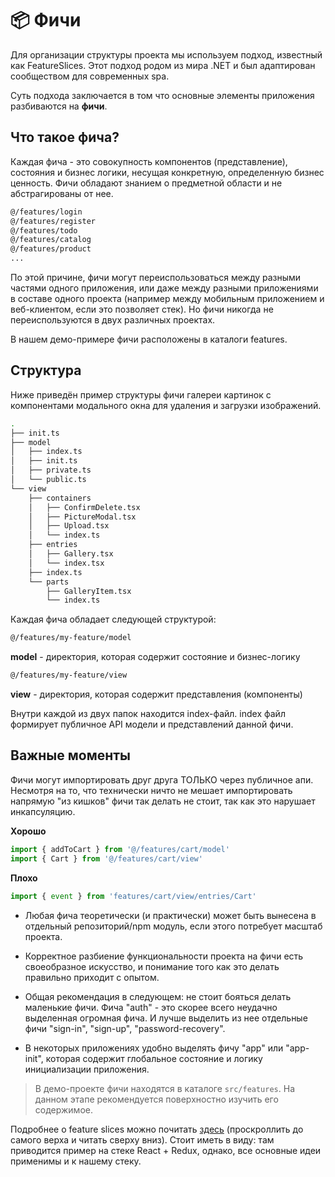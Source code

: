 # 📦 Фичи


Для организации структуры проекта мы используем подход, известный как FeatureSlices. Этот подход родом из мира .NET и был адаптирован сообществом для современных spa.

Суть подхода заключается в том что основные элементы приложения разбиваются на **фичи**.

## Что такое фича?

Каждая фича - это совокупность компонентов (представление), состояния и бизнес логики, несущая конкретную, определенную бизнес ценность.
Фичи обладают знанием о предметной области и не абстрагированы от нее.


```bash
@/features/login
@/features/register
@/features/todo
@/features/catalog
@/features/product
...
```


По этой причине, фичи могут переиспользоваться между разными частями одного приложения, или даже между разными приложениями в составе одного проекта (например между мобильным приложением и веб-клиентом, если это позволяет стек). Но фичи никогда не переиспользуются в двух различных проектах. 

В нашем демо-примере фичи расположены в каталоги features.

## Структура

Ниже приведён пример структуры фичи галереи картинок с компонентами модального окна для удаления и загрузки изображений.

```bash
.
├── init.ts
├── model
│   ├── index.ts
│   ├── init.ts
│   ├── private.ts
│   └── public.ts
└── view
    ├── containers
    │   ├── ConfirmDelete.tsx
    │   ├── PictureModal.tsx
    │   ├── Upload.tsx
    │   └── index.ts
    ├── entries
    │   ├── Gallery.tsx
    │   └── index.tsx
    ├── index.ts
    └── parts
        ├── GalleryItem.tsx
        └── index.ts
```

Каждая фича обладает следующей структурой:

```bash
@/features/my-feature/model 
```
**model** -  директория, которая содержит состояние и бизнес-логику

```bash
@/features/my-feature/view 
```

**view** - директория, которая содержит представления (компоненты)

Внутри каждой из двух папок находится index-файл. index файл формирует публичное API модели и представлений данной фичи. 

## Важные моменты

Фичи могут импортировать друг друга ТОЛЬКО через публичное апи. 
Несмотря на то, что технически ничто не мешает импортировать напрямую "из кишков" фичи так делать не стоит, так как это нарушает инкапсуляцию.

**Хорошо**
```ts
import { addToCart } from '@/features/cart/model'
import { Cart } from '@/features/cart/view'
```

**Плохо**
```ts
import { event } from 'features/cart/view/entries/Cart'
```

- Любая фича теоретически (и практически) может быть вынесена в отдельный репозиторий/npm модуль, если этого потребует масштаб проекта. 

- Корректное разбиение функциональности проекта на фичи есть своеобразное искусство, и понимание того как это делать правильно приходит с опытом.

- Общая рекомендация в следующем: не стоит бояться делать маленькие фичи. 
Фича "auth" - это скорее всего неудачно выделенная огромная фича. И лучше выделить из нее отдельные фичи "sign-in", "sign-up", "password-recovery".

- В некоторых приложениях удобно выделять фичу "app" или "app-init", которая содержит глобальное состояние и логику инициализации приложения.


> В демо-проекте фичи находятся в каталоге ```src/features```. На данном этапе рекомендуется поверхностно изучить его содержимое.

Подробнее о feature slices можно почитать [здесь](https://t.me/feature_slices) (проскроллить до самого верха и читать сверху вниз). Стоит иметь в виду: там приводится пример на стеке React + Redux, однако, все основные идеи применимы и к нашему стеку. 

